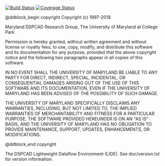 [![Build Status](https://travis-ci.org/jiahaowu/lidepub-rev.svg?branch=master)](https://travis-ci.org/jiahaowu/lidepub-rev)
[![Coverage Status](https://coveralls.io/repos/github/jiahaowu/lidepub-rev/badge.svg?branch=master)](https://coveralls.io/github/jiahaowu/lidepub-rev?branch=master)

@ddblock_begin copyright
Copyright (c) 1997-2018

Maryland DSPCAD Research Group, The University of Maryland at College Park 

Permission is hereby granted, without written agreement and without
license or royalty fees, to use, copy, modify, and distribute this
software and its documentation for any purpose, provided that the above
copyright notice and the following two paragraphs appear in all copies
of this software.

IN NO EVENT SHALL THE UNIVERSITY OF MARYLAND BE LIABLE TO ANY PARTY
FOR DIRECT, INDIRECT, SPECIAL, INCIDENTAL, OR CONSEQUENTIAL DAMAGES
ARISING OUT OF THE USE OF THIS SOFTWARE AND ITS DOCUMENTATION, EVEN IF
THE UNIVERSITY OF MARYLAND HAS BEEN ADVISED OF THE POSSIBILITY OF
SUCH DAMAGE.

THE UNIVERSITY OF MARYLAND SPECIFICALLY DISCLAIMS ANY WARRANTIES,
INCLUDING, BUT NOT LIMITED TO, THE IMPLIED WARRANTIES OF
MERCHANTABILITY AND FITNESS FOR A PARTICULAR PURPOSE. THE SOFTWARE
PROVIDED HEREUNDER IS ON AN "AS IS" BASIS, AND THE UNIVERSITY OF
MARYLAND HAS NO OBLIGATION TO PROVIDE MAINTENANCE, SUPPORT, UPDATES,
ENHANCEMENTS, OR MODIFICATIONS.

@ddblock_end copyright

The DSPCAD Lightweight Dataflow Environment (LIDE).
See doc/version.txt for version information.
